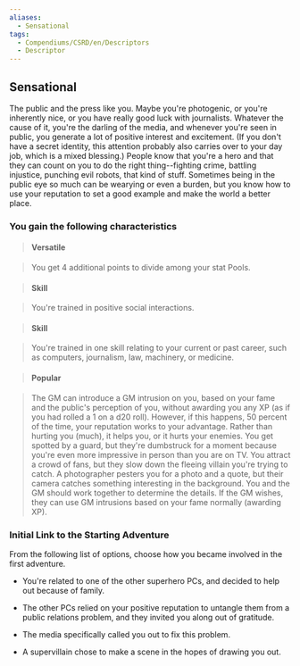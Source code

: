```yaml
---
aliases:
  - Sensational
tags:
  - Compendiums/CSRD/en/Descriptors
  - Descriptor
---
```

  
## Sensational    
The public and the press like you. Maybe you're photogenic, or you're inherently nice, or you have really good luck with journalists. Whatever the cause of it, you're the darling of the media, and whenever you're seen in public, you generate a lot of positive interest and excitement. (If you don't have a secret identity, this attention probably also carries over to your day job, which is a mixed blessing.) People know that you're a hero and that they can count on you to do the right thing--fighting crime, battling injustice, punching evil robots, that kind of stuff. Sometimes being in the public eye so much can be wearying or even a burden, but you know how to use your reputation to set a good example and make the world a better place.  
### You gain the following characteristics    
> #### Versatile  
> You get 4 additional points to divide among your stat Pools.    
  
> #### Skill  
> You're trained in positive social interactions.    
  
> #### Skill  
> You're trained in one skill relating to your current or past career, such as computers, journalism, law, machinery, or medicine.    
  
> #### Popular  
> The GM can introduce a GM intrusion on you, based on your fame and the public's perception of you, without awarding you any XP (as if you had rolled a 1 on a d20 roll). However, if this happens, 50 percent of the time, your reputation works to your advantage. Rather than hurting you (much), it helps you, or it hurts your enemies. You get spotted by a guard, but they're dumbstruck for a moment because you're even more impressive in person than you are on TV. You attract a crowd of fans, but they slow down the fleeing villain you're trying to catch. A photographer pesters you for a photo and a quote, but their camera catches something interesting in the background. You and the GM should work together to determine the details. If the GM wishes, they can use GM intrusions based on your fame normally (awarding XP).    
  
### Initial Link to the Starting Adventure    
From the following list of options, choose how you became involved in the first adventure.    
- You're related to one of the other superhero PCs, and decided to help out because of family.    
- The other PCs relied on your positive reputation to untangle them from a public relations problem, and they invited you along out of gratitude.    
- The media specifically called you out to fix this problem.    
- A supervillain chose to make a scene in the hopes of drawing you out.  